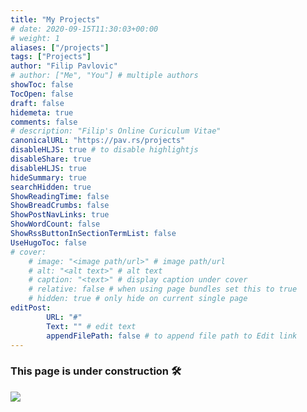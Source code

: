 ```yaml
---
title: "My Projects"
# date: 2020-09-15T11:30:03+00:00
# weight: 1
aliases: ["/projects"]
tags: ["Projects"]
author: "Filip Pavlovic"
# author: ["Me", "You"] # multiple authors
showToc: false
TocOpen: false
draft: false
hidemeta: true
comments: false
# description: "Filip's Online Curiculum Vitae"
canonicalURL: "https://pav.rs/projects"
disableHLJS: true # to disable highlightjs
disableShare: true
disableHLJS: true
hideSummary: true
searchHidden: true
ShowReadingTime: false
ShowBreadCrumbs: false
ShowPostNavLinks: true
ShowWordCount: false
ShowRssButtonInSectionTermList: false
UseHugoToc: false
# cover:
    # image: "<image path/url>" # image path/url
    # alt: "<alt text>" # alt text
    # caption: "<text>" # display caption under cover
    # relative: false # when using page bundles set this to true
    # hidden: true # only hide on current single page
editPost:
        URL: "#"
        Text: "" # edit text
        appendFilePath: false # to append file path to Edit link
---
```

    
### This page is under construction 🛠

![](https://i.imgur.com/9rqeTvq.gif)
